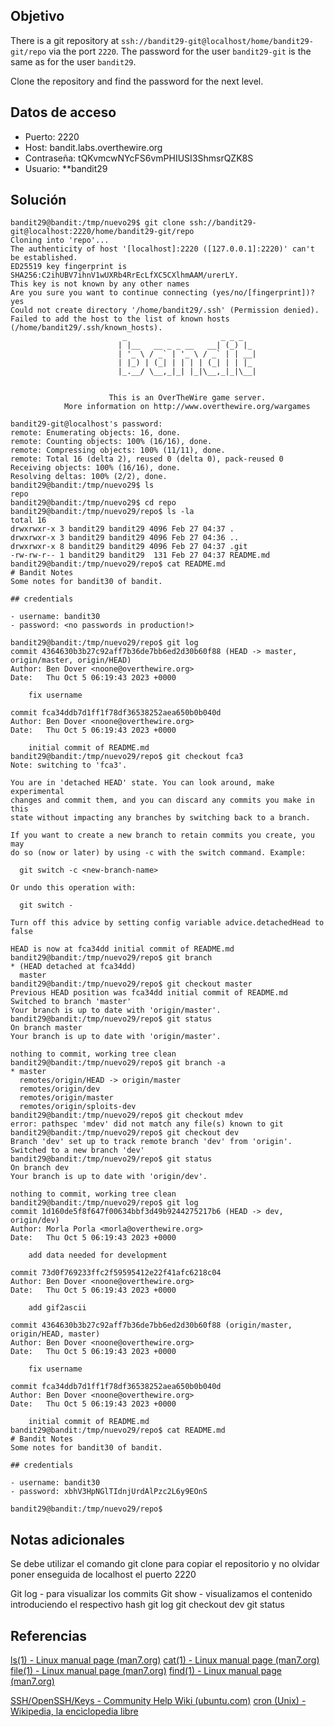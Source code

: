 ## Objetivo

There is a git repository at `ssh://bandit29-git@localhost/home/bandit29-git/repo` via the port `2220`. The password for the user `bandit29-git` is the same as for the user `bandit29`.

Clone the repository and find the password for the next level.
## Datos de acceso
- Puerto: 2220
- Host: bandit.labs.overthewire.org
- Contraseña: tQKvmcwNYcFS6vmPHIUSI3ShmsrQZK8S
- Usuario: **bandit29

## Solución

```
bandit29@bandit:/tmp/nuevo29$ git clone ssh://bandit29-git@localhost:2220/home/bandit29-git/repo
Cloning into 'repo'...
The authenticity of host '[localhost]:2220 ([127.0.0.1]:2220)' can't be established.
ED25519 key fingerprint is SHA256:C2ihUBV7ihnV1wUXRb4RrEcLfXC5CXlhmAAM/urerLY.
This key is not known by any other names
Are you sure you want to continue connecting (yes/no/[fingerprint])? yes
Could not create directory '/home/bandit29/.ssh' (Permission denied).
Failed to add the host to the list of known hosts (/home/bandit29/.ssh/known_hosts).
                         _                     _ _ _
                        | |__   __ _ _ __   __| (_) |_
                        | '_ \ / _` | '_ \ / _` | | __|
                        | |_) | (_| | | | | (_| | | |_
                        |_.__/ \__,_|_| |_|\__,_|_|\__|


                      This is an OverTheWire game server.
            More information on http://www.overthewire.org/wargames

bandit29-git@localhost's password:
remote: Enumerating objects: 16, done.
remote: Counting objects: 100% (16/16), done.
remote: Compressing objects: 100% (11/11), done.
remote: Total 16 (delta 2), reused 0 (delta 0), pack-reused 0
Receiving objects: 100% (16/16), done.
Resolving deltas: 100% (2/2), done.
bandit29@bandit:/tmp/nuevo29$ ls
repo
bandit29@bandit:/tmp/nuevo29$ cd repo
bandit29@bandit:/tmp/nuevo29/repo$ ls -la
total 16
drwxrwxr-x 3 bandit29 bandit29 4096 Feb 27 04:37 .
drwxrwxr-x 3 bandit29 bandit29 4096 Feb 27 04:36 ..
drwxrwxr-x 8 bandit29 bandit29 4096 Feb 27 04:37 .git
-rw-rw-r-- 1 bandit29 bandit29  131 Feb 27 04:37 README.md
bandit29@bandit:/tmp/nuevo29/repo$ cat README.md
# Bandit Notes
Some notes for bandit30 of bandit.

## credentials

- username: bandit30
- password: <no passwords in production!>

bandit29@bandit:/tmp/nuevo29/repo$ git log
commit 4364630b3b27c92aff7b36de7bb6ed2d30b60f88 (HEAD -> master, origin/master, origin/HEAD)
Author: Ben Dover <noone@overthewire.org>
Date:   Thu Oct 5 06:19:43 2023 +0000

    fix username

commit fca34ddb7d1ff1f78df36538252aea650b0b040d
Author: Ben Dover <noone@overthewire.org>
Date:   Thu Oct 5 06:19:43 2023 +0000

    initial commit of README.md
bandit29@bandit:/tmp/nuevo29/repo$ git checkout fca3
Note: switching to 'fca3'.

You are in 'detached HEAD' state. You can look around, make experimental
changes and commit them, and you can discard any commits you make in this
state without impacting any branches by switching back to a branch.

If you want to create a new branch to retain commits you create, you may
do so (now or later) by using -c with the switch command. Example:

  git switch -c <new-branch-name>

Or undo this operation with:

  git switch -

Turn off this advice by setting config variable advice.detachedHead to false

HEAD is now at fca34dd initial commit of README.md
bandit29@bandit:/tmp/nuevo29/repo$ git branch
* (HEAD detached at fca34dd)
  master
bandit29@bandit:/tmp/nuevo29/repo$ git checkout master
Previous HEAD position was fca34dd initial commit of README.md
Switched to branch 'master'
Your branch is up to date with 'origin/master'.
bandit29@bandit:/tmp/nuevo29/repo$ git status
On branch master
Your branch is up to date with 'origin/master'.

nothing to commit, working tree clean
bandit29@bandit:/tmp/nuevo29/repo$ git branch -a
* master
  remotes/origin/HEAD -> origin/master
  remotes/origin/dev
  remotes/origin/master
  remotes/origin/sploits-dev
bandit29@bandit:/tmp/nuevo29/repo$ git checkout mdev
error: pathspec 'mdev' did not match any file(s) known to git
bandit29@bandit:/tmp/nuevo29/repo$ git checkout dev
Branch 'dev' set up to track remote branch 'dev' from 'origin'.
Switched to a new branch 'dev'
bandit29@bandit:/tmp/nuevo29/repo$ git status
On branch dev
Your branch is up to date with 'origin/dev'.

nothing to commit, working tree clean
bandit29@bandit:/tmp/nuevo29/repo$ git log
commit 1d160de5f8f647f00634bbf3d49b9244275217b6 (HEAD -> dev, origin/dev)
Author: Morla Porla <morla@overthewire.org>
Date:   Thu Oct 5 06:19:43 2023 +0000

    add data needed for development

commit 73d0f769233ffc2f59595412e22f41afc6218c04
Author: Ben Dover <noone@overthewire.org>
Date:   Thu Oct 5 06:19:43 2023 +0000

    add gif2ascii

commit 4364630b3b27c92aff7b36de7bb6ed2d30b60f88 (origin/master, origin/HEAD, master)
Author: Ben Dover <noone@overthewire.org>
Date:   Thu Oct 5 06:19:43 2023 +0000

    fix username

commit fca34ddb7d1ff1f78df36538252aea650b0b040d
Author: Ben Dover <noone@overthewire.org>
Date:   Thu Oct 5 06:19:43 2023 +0000

    initial commit of README.md
bandit29@bandit:/tmp/nuevo29/repo$ cat README.md
# Bandit Notes
Some notes for bandit30 of bandit.

## credentials

- username: bandit30
- password: xbhV3HpNGlTIdnjUrdAlPzc2L6y9EOnS

bandit29@bandit:/tmp/nuevo29/repo$
```


## Notas adicionales

Se debe utilizar el comando git clone para copiar el repositorio y no olvidar poner enseguida de localhost el puerto 2220

Git log - para visualizar los commits
Git show - visualizamos el contenido introduciendo el respectivo hash
git log
git checkout dev
git status



## Referencias

[ls(1) - Linux manual page (man7.org)](https://man7.org/linux/man-pages/man1/ls.1.html)
[cat(1) - Linux manual page (man7.org)](https://man7.org/linux/man-pages/man1/cat.1.html)
[file(1) - Linux manual page (man7.org)](https://man7.org/linux/man-pages/man1/file.1.html)
[find(1) - Linux manual page (man7.org)](https://man7.org/linux/man-pages/man1/find.1.html)

[SSH/OpenSSH/Keys - Community Help Wiki (ubuntu.com)](https://help.ubuntu.com/community/SSH/OpenSSH/Keys)
[cron (Unix) - Wikipedia, la enciclopedia libre](https://es.wikipedia.org/wiki/Cron_(Unix))